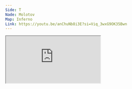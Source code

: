```yaml
---
Side: T
Nade: Molotov
Map: Inferno
Link: https://youtu.be/anChuNb8i3E?si=Viq_3wxG9OK35Bwn
---
```


<iframe allowFullScreen=True class="grenLineUp" src="https://www.youtube.com/embed/anChuNb8i3E"></iframe>

